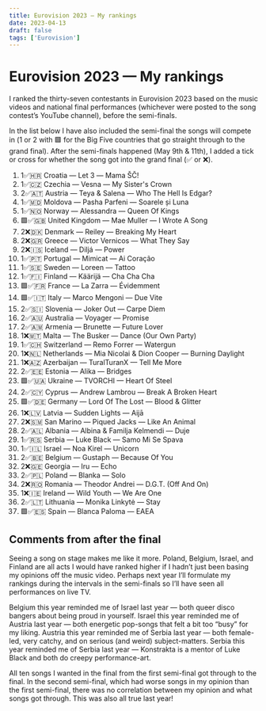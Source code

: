 ```yaml
---
title: Eurovision 2023 — My rankings
date: 2023-04-13
draft: false
tags: ['Eurovision']
---
```


# Eurovision 2023 — My rankings

I ranked the thirty-seven contestants in Eurovision 2023 based on the music videos and national final performances (whichever were posted to the song contest’s YouTube channel), before the semi-finals.

In the list below I have also included the semi-final the songs will compete in (1️ or 2️ with 🟩 for the Big Five countries that go straight through to the grand final).
After the semi-finals happened (May 9th & 11th), I added a tick or cross for whether the song got into the grand final (✅ or ❌).

1.  1️✅🇭🇷 Croatia — Let 3 — <span lang="hr">Mama ŠČ!</span>
1.  1️✅🇨🇿 Czechia — Vesna — My Sister's Crown
1.  2️✅🇦🇹 Austria — Teya & Salena — Who The Hell Is Edgar?
1.  1️✅🇲🇩 Moldova — Pasha Parfeni — <span lang="ro">Soarele şi Luna</span>
1.  1️✅🇳🇴 Norway — Alessandra — Queen Of Kings
1.  🟩✅🇬🇧 United Kingdom — Mae Muller — I Wrote A Song
1.  2️❌🇩🇰 Denmark — Reiley — Breaking My Heart
1.  2️❌🇬🇷 Greece — Victor Vernicos — What They Say
1.  2️❌🇮🇸 Iceland — Diljá — Power
1.  1️✅🇵🇹 Portugal — Mimicat — <span lang="pt">Ai Coração</span>
1.  1️✅🇸🇪 Sweden — Loreen — Tattoo
1.  1️✅🇫🇮 Finland — Käärijä — <span lang="fi">Cha Cha Cha</span>
1.  🟩✅🇫🇷 France — La Zarra — <span lang="fr">Évidemment</span>
1.  🟩✅🇮🇹 Italy — Marco Mengoni — <span lang="it">Due Vite</span>
1.  2️✅🇸🇮 Slovenia — Joker Out — <span lang="la">Carpe Diem</span>
1.  2️✅🇦🇺 Australia — Voyager — Promise
1.  2️✅🇦🇲 Armenia — Brunette — Future Lover
1.  1️❌🇲🇹 Malta — The Busker — Dance (Our Own Party)
1.  1️✅🇨🇭 Switzerland — Remo Forrer — Watergun
1.  1️❌🇳🇱 Netherlands — Mia Nicolai & Dion Cooper — Burning Daylight
1.  1️❌🇦🇿 Azerbaijan — TuralTuranX — Tell Me More
1.  2️✅🇪🇪 Estonia — Alika — Bridges
1.  🟩✅🇺🇦 Ukraine — TVORCHI — Heart Of Steel
1.  2️✅🇨🇾 Cyprus — Andrew Lambrou — Break A Broken Heart
1.  🟩✅🇩🇪 Germany — Lord Of The Lost — Blood & Glitter
1.  1️❌🇱🇻 Latvia — Sudden Lights — <span lang="lv">Aijā</span>
1.  2️❌🇸🇲 San Marino — Piqued Jacks — Like An Animal
1.  2️✅🇦🇱 Albania — Albina & Familja Kelmendi — <span lang="sq">Duje</span>
1.  1️✅🇷🇸 Serbia — Luke Black — <span lang="sr">Samo Mi Se Spava</span>
1.  1️✅🇮🇱 Israel — Noa Kirel — Unicorn
1.  2️✅🇧🇪 Belgium — Gustaph — Because Of You
1.  2️❌🇬🇪 Georgia — Iru — Echo
1.  2️✅🇵🇱 Poland — Blanka — Solo
1.  2️❌🇷🇴 Romania — Theodor Andrei — <span lang="ro">D.G.T.</span> (Off And On)
1.  1️❌🇮🇪 Ireland — Wild Youth — We Are One
1.  2️✅🇱🇹 Lithuania — Monika Linkytė — Stay
1.  🟩✅🇪🇸 Spain — Blanca Paloma — <span lang="es">EAEA</span>

## Comments from after the final

Seeing a song on stage makes me like it more.
Poland, Belgium, Israel, and Finland are all acts I would have ranked higher if I hadn’t just been basing my opinions off the music video.
Perhaps next year I’ll formulate my rankings during the intervals in the semi-finals so I’ll have seen all performances on live TV.

Belgium this year reminded me of Israel last year — both queer disco bangers about being proud in yourself.
Israel this year reminded me of Austria last year — both energetic pop-songs that felt a bit too “busy” for my liking.
Austria this year reminded me of Serbia last year — both female-led, very catchy, and on serious (and weird) subject-matters.
Serbia this year reminded me of Serbia last year — Konstrakta is a mentor of Luke Black and both do creepy performance-art.

All ten songs I wanted in the final from the first semi-final got through to the final.
In the second semi-final, which had worse songs in my opinion than the first semi-final, there was no correlation between my opinion and what songs got through.
This was also all true last year!

